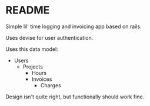 # README

Simple lil' time logging and invoicing app based on rails.

Uses devise for user authentication.

Uses this data model:

* Users
  * Projects
    * Hours
    * Invoices
      * Charges

Design isn't quite right, but functionally should work fine.
